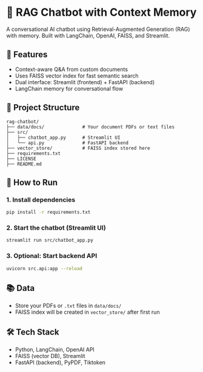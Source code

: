
# 💬 RAG Chatbot with Context Memory  
A conversational AI chatbot using Retrieval-Augmented Generation (RAG) with memory. Built with LangChain, OpenAI, FAISS, and Streamlit.  
  
## 🧠 Features  
- Context-aware Q&A from custom documents  
- Uses FAISS vector index for fast semantic search  
- Dual interface: Streamlit (frontend) + FastAPI (backend)  
- LangChain memory for conversational flow  
  
## 📁 Project Structure  
```
rag-chatbot/  
├── data/docs/              # Your document PDFs or text files  
├── src/  
│   ├── chatbot_app.py      # Streamlit UI  
│   └── api.py              # FastAPI backend  
├── vector_store/           # FAISS index stored here  
├── requirements.txt  
├── LICENSE  
├── README.md  
```  
  
## 🚀 How to Run  
  
### 1. Install dependencies  
```bash  
pip install -r requirements.txt  
```  
  
### 2. Start the chatbot (Streamlit UI)  
```bash  
streamlit run src/chatbot_app.py  
```  
  
### 3. Optional: Start backend API  
```bash  
uvicorn src.api:app --reload  
```  
  
## 📚 Data  
- Store your PDFs or `.txt` files in `data/docs/`  
- FAISS index will be created in `vector_store/` after first run  
  
## 🛠️ Tech Stack  
- Python, LangChain, OpenAI API  
- FAISS (vector DB), Streamlit  
- FastAPI (backend), PyPDF, Tiktoken  
